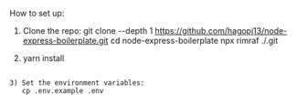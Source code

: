 How to set up:

1) Clone the repo:
    git clone --depth 1 https://github.com/hagopj13/node-express-boilerplate.git
    cd node-express-boilerplate
    npx rimraf ./.git

2) yarn install
```

3) Set the environment variables:
   cp .env.example .env

